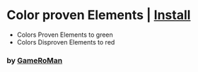 # Color proven Elements | [Install](https://userscripts.rman.dev/infinite-craft/color-proven/index.user.js)

- Colors Proven Elements to green
- Colors Disproven Elements to red

### by [GameRoMan](https://github.com/GameRoMan)
